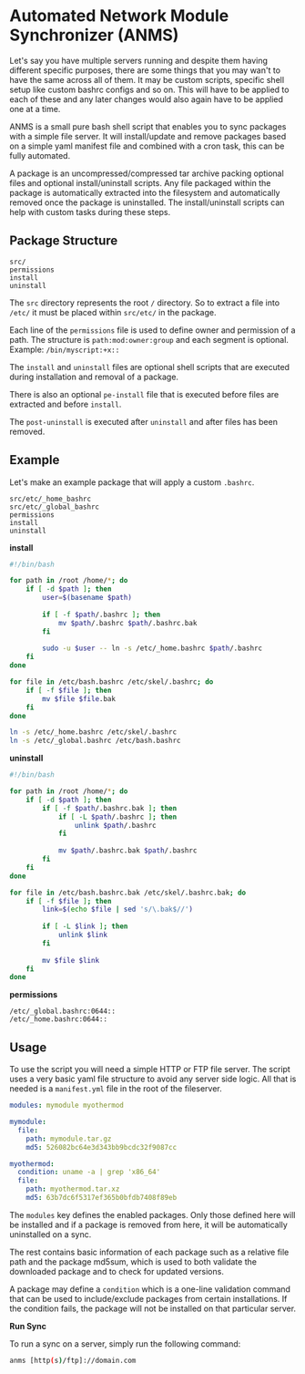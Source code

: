 # Automated Network Module Synchronizer (ANMS)

Let's say you have multiple servers running and despite them having different specific purposes, there are some things that you may wan't to have the same across all of them. It may be custom scripts, specific shell setup like custom bashrc configs and so on. This will have to be applied to each of these and any later changes would also again have to be applied one at a time. 

ANMS is a small pure bash shell script that enables you to sync packages with a simple file server. It will install/update and remove packages based on a simple yaml manifest file and combined with a cron task, this can be fully automated. 

A package is an uncompressed/compressed tar archive packing optional files and optional install/uninstall scripts. Any file packaged within the package is automatically extracted into the filesystem and automatically removed once the package is uninstalled. The install/uninstall scripts can help with custom tasks during these steps. 

## Package Structure

```
src/
permissions
install
uninstall
```

The `src` directory represents the root `/` directory. So to extract a file into `/etc/` it must be placed within `src/etc/` in the package. 

Each line of the `permissions` file is used to define owner and permission of a path. The structure is `path:mod:owner:group` and each segment is optional. Example: `/bin/myscript:+x::`

The `install` and `uninstall` files are optional shell scripts that are executed during installation and removal of a package. 

There is also an optional `pe-install` file that is executed before files are extracted and before `install`. 

The `post-uninstall` is executed after `uninstall` and after files has been removed. 

## Example

Let's make an example package that will apply a custom `.bashrc`. 

```
src/etc/_home_bashrc
src/etc/_global_bashrc
permissions
install
uninstall
```

__install__
```sh
#!/bin/bash

for path in /root /home/*; do
    if [ -d $path ]; then
        user=$(basename $path)
        
        if [ -f $path/.bashrc ]; then
            mv $path/.bashrc $path/.bashrc.bak
        fi
        
        sudo -u $user -- ln -s /etc/_home.bashrc $path/.bashrc
    fi
done

for file in /etc/bash.bashrc /etc/skel/.bashrc; do
    if [ -f $file ]; then
        mv $file $file.bak
    fi
done

ln -s /etc/_home.bashrc /etc/skel/.bashrc
ln -s /etc/_global.bashrc /etc/bash.bashrc

```

__uninstall__
```sh
#!/bin/bash

for path in /root /home/*; do
    if [ -d $path ]; then
        if [ -f $path/.bashrc.bak ]; then
            if [ -L $path/.bashrc ]; then
                unlink $path/.bashrc
            fi
            
            mv $path/.bashrc.bak $path/.bashrc
        fi
    fi
done

for file in /etc/bash.bashrc.bak /etc/skel/.bashrc.bak; do
    if [ -f $file ]; then
        link=$(echo $file | sed 's/\.bak$//')
        
        if [ -L $link ]; then
            unlink $link
        fi
    
        mv $file $link
    fi
done

```

__permissions__
```
/etc/_global.bashrc:0644::
/etc/_home.bashrc:0644::
```

## Usage

To use the script you will need a simple HTTP or FTP file server. The script uses a very basic yaml file structure to avoid any server side logic. All that is needed is a `manifest.yml` file in the root of the fileserver. 

```yaml
modules: mymodule myothermod

mymodule:
  file:
    path: mymodule.tar.gz
    md5: 526082bc64e3d343bb9bcdc32f9087cc

myothermod:
  condition: uname -a | grep 'x86_64'
  file:
    path: myothermod.tar.xz
    md5: 63b7dc6f5317ef365b0bfdb7408f89eb
```

The `modules` key defines the enabled packages. Only those defined here will be installed and if a package is removed from here, it will be automatically uninstalled on a sync. 

The rest contains basic information of each package such as a relative file path and the package md5sum, which is used to both validate the downloaded package and to check for updated versions. 

A package may define a `condition` which is a one-line validation command that can be used to include/exclude packages from certain installations. If the condition fails, the package will not be installed on that particular server. 

__Run Sync__

To run a sync on a server, simply run the following command: 
```sh
anms [http(s)/ftp]://domain.com
```
